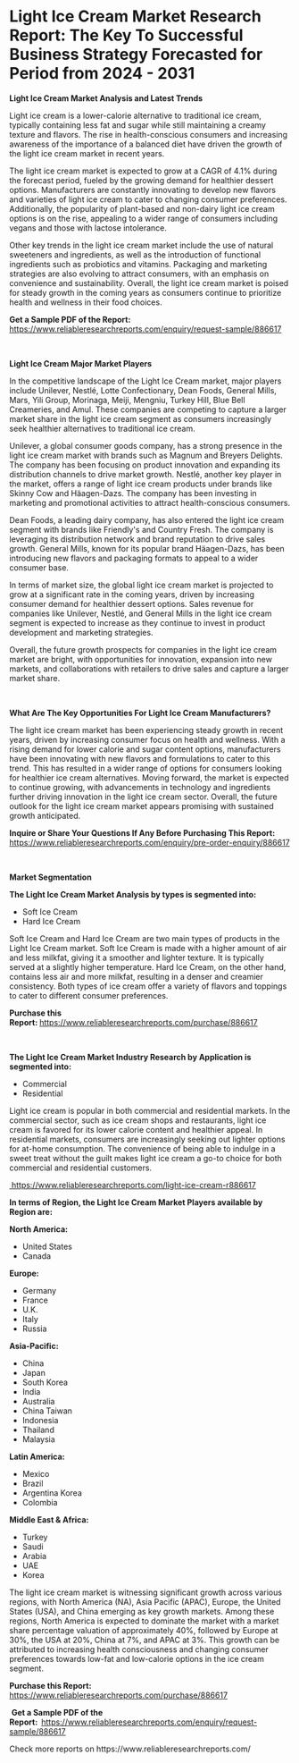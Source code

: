 <p><h1>Light Ice Cream Market Research Report: The Key To Successful Business Strategy Forecasted for Period from 2024 - 2031</h1></p><p><strong>Light Ice Cream Market Analysis and Latest Trends</strong></p>
<p><p>Light ice cream is a lower-calorie alternative to traditional ice cream, typically containing less fat and sugar while still maintaining a creamy texture and flavors. The rise in health-conscious consumers and increasing awareness of the importance of a balanced diet have driven the growth of the light ice cream market in recent years.</p><p>The light ice cream market is expected to grow at a CAGR of 4.1% during the forecast period, fueled by the growing demand for healthier dessert options. Manufacturers are constantly innovating to develop new flavors and varieties of light ice cream to cater to changing consumer preferences. Additionally, the popularity of plant-based and non-dairy light ice cream options is on the rise, appealing to a wider range of consumers including vegans and those with lactose intolerance.</p><p>Other key trends in the light ice cream market include the use of natural sweeteners and ingredients, as well as the introduction of functional ingredients such as probiotics and vitamins. Packaging and marketing strategies are also evolving to attract consumers, with an emphasis on convenience and sustainability. Overall, the light ice cream market is poised for steady growth in the coming years as consumers continue to prioritize health and wellness in their food choices.</p></p>
<p><strong>Get a Sample PDF of the Report:&nbsp;</strong> <a href="https://www.reliableresearchreports.com/enquiry/request-sample/886617">https://www.reliableresearchreports.com/enquiry/request-sample/886617</a></p>
<p>&nbsp;</p>
<p><strong>Light Ice Cream Major Market Players</strong></p>
<p><p>In the competitive landscape of the Light Ice Cream market, major players include Unilever, Nestlé, Lotte Confectionary, Dean Foods, General Mills, Mars, Yili Group, Morinaga, Meiji, Mengniu, Turkey Hill, Blue Bell Creameries, and Amul. These companies are competing to capture a larger market share in the light ice cream segment as consumers increasingly seek healthier alternatives to traditional ice cream.</p><p>Unilever, a global consumer goods company, has a strong presence in the light ice cream market with brands such as Magnum and Breyers Delights. The company has been focusing on product innovation and expanding its distribution channels to drive market growth. Nestlé, another key player in the market, offers a range of light ice cream products under brands like Skinny Cow and Häagen-Dazs. The company has been investing in marketing and promotional activities to attract health-conscious consumers.</p><p>Dean Foods, a leading dairy company, has also entered the light ice cream segment with brands like Friendly's and Country Fresh. The company is leveraging its distribution network and brand reputation to drive sales growth. General Mills, known for its popular brand Häagen-Dazs, has been introducing new flavors and packaging formats to appeal to a wider consumer base.</p><p>In terms of market size, the global light ice cream market is projected to grow at a significant rate in the coming years, driven by increasing consumer demand for healthier dessert options. Sales revenue for companies like Unilever, Nestlé, and General Mills in the light ice cream segment is expected to increase as they continue to invest in product development and marketing strategies.</p><p>Overall, the future growth prospects for companies in the light ice cream market are bright, with opportunities for innovation, expansion into new markets, and collaborations with retailers to drive sales and capture a larger market share.</p></p>
<p>&nbsp;</p>
<p><strong>What Are The Key Opportunities For Light Ice Cream Manufacturers?</strong></p>
<p><p>The light ice cream market has been experiencing steady growth in recent years, driven by increasing consumer focus on health and wellness. With a rising demand for lower calorie and sugar content options, manufacturers have been innovating with new flavors and formulations to cater to this trend. This has resulted in a wider range of options for consumers looking for healthier ice cream alternatives. Moving forward, the market is expected to continue growing, with advancements in technology and ingredients further driving innovation in the light ice cream sector. Overall, the future outlook for the light ice cream market appears promising with sustained growth anticipated.</p></p>
<p><strong>Inquire or Share Your Questions If Any Before Purchasing This Report:</strong> <a href="https://www.reliableresearchreports.com/enquiry/pre-order-enquiry/886617">https://www.reliableresearchreports.com/enquiry/pre-order-enquiry/886617</a></p>
<p>&nbsp;</p>
<p><strong>Market Segmentation</strong></p>
<p><strong>The Light Ice Cream Market Analysis by types is segmented into:</strong></p>
<p><ul><li>Soft Ice Cream</li><li>Hard Ice Cream</li></ul></p>
<p><p>Soft Ice Cream and Hard Ice Cream are two main types of products in the Light Ice Cream market. Soft Ice Cream is made with a higher amount of air and less milkfat, giving it a smoother and lighter texture. It is typically served at a slightly higher temperature. Hard Ice Cream, on the other hand, contains less air and more milkfat, resulting in a denser and creamier consistency. Both types of ice cream offer a variety of flavors and toppings to cater to different consumer preferences.</p></p>
<p><strong>Purchase this Report:&nbsp;</strong><a href="https://www.reliableresearchreports.com/purchase/886617">https://www.reliableresearchreports.com/purchase/886617</a></p>
<p>&nbsp;</p>
<p><strong>The Light Ice Cream Market Industry Research by Application is segmented into:</strong></p>
<p><ul><li>Commercial</li><li>Residential</li></ul></p>
<p><p>Light ice cream is popular in both commercial and residential markets. In the commercial sector, such as ice cream shops and restaurants, light ice cream is favored for its lower calorie content and healthier appeal. In residential markets, consumers are increasingly seeking out lighter options for at-home consumption. The convenience of being able to indulge in a sweet treat without the guilt makes light ice cream a go-to choice for both commercial and residential customers.</p></p>
<p><a href="https://www.reliableresearchreports.com/light-ice-cream-r886617">&nbsp;https://www.reliableresearchreports.com/light-ice-cream-r886617</a></p>
<p><strong>In terms of Region, the Light Ice Cream Market Players available by Region are:</strong></p>
<p>
    <p> <strong> North America: </strong>
        <ul>
            <li>United States</li>
            <li>Canada</li>
        </ul>
        </p> 
    <p> <strong> Europe: </strong>
        <ul>
            <li>Germany</li>
            <li>France</li>
            <li>U.K.</li>
            <li>Italy</li>
            <li>Russia</li>
        </ul>
        </p> 
    <p> <strong> Asia-Pacific: </strong>
        <ul>
            <li>China</li>
            <li>Japan</li>
            <li>South Korea</li>
            <li>India</li>
            <li>Australia</li>
            <li>China Taiwan</li>
            <li>Indonesia</li>
            <li>Thailand</li>
            <li>Malaysia</li>
        </ul>
        </p> 
    <p> <strong> Latin America: </strong>
        <ul>
            <li>Mexico</li>
            <li>Brazil</li>
            <li>Argentina Korea</li>
            <li>Colombia</li>
        </ul>
        </p> 
    <p> <strong> Middle East & Africa: </strong>
        <ul>
            <li>Turkey</li>
            <li>Saudi</li>
            <li>Arabia</li>
            <li>UAE</li>
            <li>Korea</li>
        </ul>
    </p>
    </p>
<p><p>The light ice cream market is witnessing significant growth across various regions, with North America (NA), Asia Pacific (APAC), Europe, the United States (USA), and China emerging as key growth markets. Among these regions, North America is expected to dominate the market with a market share percentage valuation of approximately 40%, followed by Europe at 30%, the USA at 20%, China at 7%, and APAC at 3%. This growth can be attributed to increasing health consciousness and changing consumer preferences towards low-fat and low-calorie options in the ice cream segment.</p></p>
<p><strong>Purchase this Report: </strong><a href="https://www.reliableresearchreports.com/purchase/886617">https://www.reliableresearchreports.com/purchase/886617</a></p>
<p>&nbsp;<strong>Get a Sample PDF of the Report:&nbsp;&nbsp;</strong><a href="https://www.reliableresearchreports.com/enquiry/request-sample/886617">https://www.reliableresearchreports.com/enquiry/request-sample/886617</a></p>
<p><strong></strong></p>
<p>Check more reports on https://www.reliableresearchreports.com/</p>